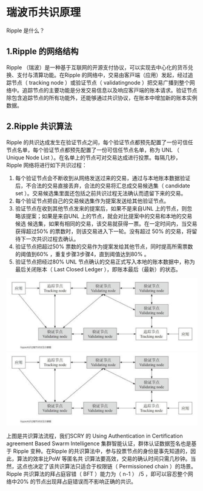 # 瑞波币共识原理

Ripple 是什么？

## 1.Ripple 的⽹络结构

Ripple （瑞波）是⼀种基于互联⽹的开源⽀付协议，可以实现去中⼼化的货币兑换、⽀付与清算功能。在Ripple 的⽹络中，交易由客⼾端（应⽤）发起，经过追踪节点（ tracking node ）或验证节点（ validatingnode ）把交易⼴播到整个⽹络中。追踪节点的主要功能是分发交易信息以及响应客⼾端的账本请求。验证节点除包含追踪节点的所有功能外，还能够通过共识协议，在账本中增加新的账本实例数据。

## 2.Ripple 共识算法

Ripple 的共识达成发⽣在验证节点之间，每个验证节点都预先配置了⼀份可信任节点名单，每个验证节点都预先配置了⼀份可信任节点名单，称为
UNL （ Unique Node List ）。在名单上的节点可对交易达成进⾏投票。每隔⼏秒， Ripple ⽹络将进⾏如下共识过程：

1. 每个验证节点会不断收到从⽹络发送过来的交易，通过与本地账本数据验证后，不合法的交易直接丢弃，合法的交易将汇总成交易候选集（ candidate set ）。交易候选集⾥⾯还包括之前共识过程⽆法确认⽽遗留下来的交易。
2. 每个验证节点把⾃⼰的交易候选集作为提案发送给其他验证节点。
3. 验证节点在收到其他节点发来的提案后，如果不是来⾃UNL 上的节点，则忽略该提案；如果是来⾃UNL 上的节点，就会对⽐提案中的交易和本地的交易候选 候选集，如果有相同的交易，该交易就获得⼀票。在⼀定时间内，当交易获得超过50% 的票数时，则该交易进⼊下⼀轮。没有超过
50% 的交易，将留待下⼀次共识过程去确认。
4. 验证节点把超过50% 票数的交易作为提案发给其他节点，同时提⾼所需票数的阈值到60% ，重复步骤3步骤4，直到阈值达到80% 。
5. 验证节点把经过80% UNL 节点确认的交易正式写⼊本地的账本数据中，称为最后关闭账本（ Last Closed Ledger ），即账本最后（最新）的状态。

![consensus1.bmp](consensus1.bmp)
![consensus2.bmp](consensus2.bmp)

上图是共识算法流程，我们SCRY 的 Using Authentication in Certification agreement Based Swarm Intelligence 集群智能认证，群体认证数据签名也是基于 Ripple 变种。在Ripple 的共识算法中，参与投票节点的⾝份是事先知道的，因此，算法的效率⽐PoW 等匿名共
识算法要⾼效，交易的确认时间只需⼏秒钟。当然，这点也决定了该共识算法只适合于权限链（ Permissioned chain ）的场景。 Ripple 共识算法的拜占庭容错（ BFT ）能⼒为（ n-1 ） /5 ，即可以容忍整个⽹络中20% 的节点出现拜占庭错误⽽不影响正确的共识。
